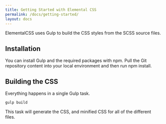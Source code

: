 ```yaml
---
title: Getting Started with Elemental CSS
permalink: /docs/getting-started/
layout: docs
---
```

ElementalCSS uses Gulp to build the CSS styles from the SCSS source files.

## Installation

You can install Gulp and the required packages with npm. Pull the Git repository content into your local environment and then run npm install.

## Building the CSS

Everything happens in a single Gulp task.

	gulp build

This task will generate the CSS, and minified CSS for all of the different files.
